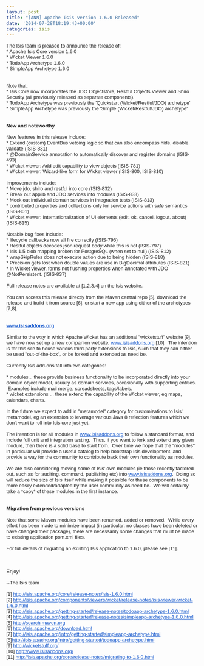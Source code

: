 ```yaml
---
layout: post
title: "[ANN] Apache Isis version 1.6.0 Released"
date: '2014-07-28T18:19:43+00:00'
categories: isis
---
```

<div style="color: #222222; font-family: arial; font-size: small;">The Isis team is pleased to announce the release of:</div> 
  <div style="color: #222222; font-family: arial; font-size: small;">* Apache Isis Core version 1.6.0<br /></div> 
  <div style="color: #222222; font-family: arial; font-size: small;">* Wicket Viewer 1.6.0</div> 
  <div style="color: #222222; font-family: arial; font-size: small;">* TodoApp Archetype 1.6.0</div> 
  <div style="color: #222222; font-family: arial; font-size: small;">* SimpleApp Archetype 1.6.0</div> 
  <div style="color: #222222; font-family: arial; font-size: small;"><br /></div> 
  <div style="color: #222222; font-family: arial; font-size: small;"><br /></div> 
  <div style="color: #222222; font-family: arial; font-size: small;">Note that:</div> 
  <div style="color: #222222; font-family: arial; font-size: small;">* Isis Core now incorporates the JDO Objectstore, Restful Objects Viewer and Shiro Security (all previously released as separate components).</div> 
  <div style="color: #222222; font-family: arial; font-size: small;">* TodoApp Archetype was previously the 'Quickstart (Wicket/Restful/JDO) archetype'</div> 
  <div style="color: #222222; font-family: arial; font-size: small;">* SimpleApp Archetype was previously the 'Simple (Wicket/Restful/JDO) archetype'</div> 
  <div style="color: #222222; font-family: arial; font-size: small;"><br /></div> 
  <div style="color: #222222; font-family: arial; font-size: small;"><br /></div> 
  <div style="color: #222222; font-family: arial; font-size: small;"><b>New and noteworthy</b></div> 
  <div style="color: #222222; font-family: arial; font-size: small;"><b><br /></b></div> 
  <div style="color: #222222; font-family: arial; font-size: small;">New features in this release include:</div> 
  <div style="color: #222222; font-family: arial; font-size: small;">* Extend (custom) EventBus vetoing logic so that can also encompass hide, disable, validate (ISIS-831)&nbsp;<br /></div> 
  <div style="color: #222222; font-family: arial; font-size: small;"> 
    <div>* @DomainService annotation to automatically discover and register domains (ISIS-493)</div> 
    <div>* Wicket viewer: Add edit capability to view objects (ISIS-781)</div> 
    <div>* Wicket viewer: Wizard-like form for Wicket viewer (ISIS-800, ISIS-810)</div> 
    <div><br /></div> 
    <div>Improvements include:</div> 
    <div>* Move jdo, shiro and restful into core (ISIS-832)</div> 
    <div>* Break out applib and JDO services into modules (ISIS-833)</div> 
    <div>* Mock out individual domain services in integration tests (ISIS-813)</div> 
    <div>* contributed properties and collections only for service actions with safe semantics (ISIS-801)</div> 
    <div>* Wicket viewer: Internationalization of UI elements (edit, ok, cancel, logout, about) (ISIS-815)</div> 
    <div><br /></div> 
    <div>Notable bug fixes include:</div> 
    <div>* lifecycle callbacks now all fire correctly (ISIS-796)</div> 
    <div>* Restful objects decodes json request body while this is not (ISIS-797)</div> 
    <div>* Isis 1.5 blob mapping broken for PostgreSQL (when set to null) (ISIS-812)</div> 
    <div>* wrapSkipRules does not execute action due to being hidden (ISIS-818)</div> 
    <div>* Precision gets lost when double values are use in BigDecimal attributes (ISIS-821)</div> 
    <div>* In Wicket viewer, forms not flushing properties when annotated with JDO @NotPersistent. (ISIS-837)</div> 
    <div><br /></div> 
    <div> 
      <div>Full release notes are available at [1,2,3,4] on the Isis website.</div> 
      <div><br /></div> 
      <div>You can access this release directly from the Maven central repo [5], download the release and build it from source [6], or start a new app using either of the archetypes [7,8].</div> 
    </div> 
    <div><br /></div> 
    <div><br /></div> 
    <div><b><a href="http://www.isisaddons.org/" target="_blank" style="color: #1155cc;">www.isisaddons.org</a></b></div> 
    <div><br /></div> 
    <div>Similar to the way in which Apache Wicket has an additional &quot;wicketstuff&quot; website [9], we have now set up a new companion website,&nbsp;<a href="http://www.isisaddons.org/" target="_blank" style="color: #1155cc;">www.isisaddons.org</a>&nbsp;[<wbr />10]. &nbsp;The intention is for this site to house various third-party extensions to Isis, such that they can either be used &quot;out-of-the-box&quot;, or be forked and extended as need be.</div> 
    <div><br /></div> 
    <div>Currently Isis add-ons fall into two categories:<br /></div> 
  </div> 
  <div style="color: #222222; font-family: arial; font-size: small;"><br /></div> 
  <div style="color: #222222; font-family: arial; font-size: small;">* modules... these provide business functionality to be incorporated directly into your domain object model, usually as domain services, occasionally with supporting entities. &nbsp;Examples include mail merge, spreadsheets, tags/labels.</div> 
  <div style="color: #222222; font-family: arial; font-size: small;">* wicket extensions ... these extend the capability of the Wicket viewer, eg maps, calendars, charts.<br /></div> 
  <div style="color: #222222; font-family: arial; font-size: small;"><br /></div> 
  <div style="color: #222222; font-family: arial; font-size: small;">In the future we expect to add in &quot;metamodel&quot; category for customizations to Isis' metamodel, eg an extension to leverage various Java 8 reflection features which we don't want to roll into Isis core just yet.</div> 
  <div style="color: #222222; font-family: arial; font-size: small;"><br /></div> 
  <div style="color: #222222; font-family: arial; font-size: small;">The intention is for all modules in <a href="http://www.isisaddons.org/" target="_blank" style="color: #1155cc;">www.isisaddons.org</a> to follow a standard format, and include full unit and integration testing. &nbsp;Thus, if you want to fork and extend any given module, then there is a solid base to start from. &nbsp;Over time we hope that the &quot;modules&quot; in particular will provide a useful catalog to help bootstrap Isis development, and provide a way for the community to contribute back their own functionality as modules.</div> 
  <div style="color: #222222; font-family: arial; font-size: small;"><br /></div> 
  <div style="color: #222222; font-family: arial; font-size: small;">We are also considering moving some of Isis' own modules (ie those recently factored out, such as for auditing, command, publishing etc) into <a href="http://www.isisaddons.org/" target="_blank" style="color: #1155cc;">www.isisaddons.org</a>. &nbsp;Doing so will reduce the size of Isis itself while making it possible for these components to be more easily extended/adapted by the user community as need be. &nbsp;We will certainly take a *copy* of these modules in the first instance.</div> 
  <div style="color: #222222; font-family: arial; font-size: small;"><br /></div> 
  <div style="color: #222222; font-family: arial; font-size: small;"><br /></div> 
  <div style="color: #222222; font-family: arial; font-size: small;"><b>Migration from previous versions</b></div> 
  <div style="color: #222222; font-family: arial; font-size: small;"><br /></div> 
  <div style="color: #222222; font-family: arial; font-size: small;">Note that some Maven modules have been renamed, added or removed. &nbsp;While every effort has been made to minimize impact (in particular: no classes have been deleted or have changed their package), there are necessarily some changes that must be made to existing application pom.xml files.</div> 
  <div style="color: #222222; font-family: arial; font-size: small;"><br /></div> 
  <div style="color: #222222; font-family: arial; font-size: small;">For full details of migrating an existing Isis application to 1.6.0, please see [11].</div> 
  <div style="color: #222222; font-family: arial; font-size: small;"><br /></div> 
  <div style="color: #222222; font-family: arial; font-size: small;"><br /></div> 
  <div style="color: #222222; font-family: arial; font-size: small;"><br /></div> 
  <div style="color: #222222; font-family: arial; font-size: small;">Enjoy!</div> 
  <div style="color: #222222; font-family: arial; font-size: small;"><br /></div> 
  <div style="color: #222222; font-family: arial; font-size: small;">--The Isis team</div> 
  <div style="color: #222222; font-family: arial; font-size: small;"><br /></div> 
  <div style="color: #222222; font-family: arial; font-size: small;">[1] <a href="http://isis.apache.org/core/release-notes/isis-1.6.0.html" target="_blank" style="color: #1155cc;">http://isis.apache.org/core/<wbr />release-notes/isis-1.6.0.html</a></div> 
  <div style="color: #222222; font-family: arial; font-size: small;">[2] <a href="http://isis.apache.org/components/viewers/wicket/release-notes/isis-viewer-wicket-1.6.0.html" target="_blank" style="color: #1155cc;">http://isis.apache.org/<wbr />components/viewers/wicket/<wbr />release-notes/isis-viewer-<wbr />wicket-1.6.0.html</a></div> 
  <div style="color: #222222; font-family: arial; font-size: small;">[3] <a href="http://isis.apache.org/getting-started/release-notes/todoapp-archetype-1.6.0.html" target="_blank" style="color: #1155cc;">http://isis.apache.org/<wbr />getting-started/release-notes/<wbr />todoapp-archetype-1.6.0.html</a></div> 
  <div style="color: #222222; font-family: arial; font-size: small;">[4] <a href="http://isis.apache.org/getting-started/release-notes/simpleapp-archetype-1.6.0.html" target="_blank" style="color: #1155cc;">http://isis.apache.org/<wbr />getting-started/release-notes/<wbr />simpleapp-archetype-1.6.0.html</a></div> 
  <div style="color: #222222; font-family: arial; font-size: small;">[5] <a href="http://search.maven.org/" target="_blank" style="color: #1155cc;">http://search.maven.org</a></div> 
  <div style="color: #222222; font-family: arial; font-size: small;">[6] <a href="http://isis.apache.org/download.html" target="_blank" style="color: #1155cc;">http://isis.apache.org/<wbr />download.html</a></div> 
  <div style="color: #222222; font-family: arial; font-size: small;">[7]&nbsp;<a href="http://isis.apache.org/intro/getting-started/simpleapp-archetype.html" target="_blank" style="color: #1155cc;">http://isis.apache.org/<wbr />intro/getting-started/<wbr />simpleapp-archetype.html</a></div> 
  <div style="color: #222222; font-family: arial; font-size: small;">[8]<a href="http://isis.apache.org/intro/getting-started/todoapp-archetype.html" target="_blank" style="color: #1155cc;">http://isis.apache.org/<wbr />intro/getting-started/todoapp-<wbr />archetype.html</a></div> 
  <div style="color: #222222; font-family: arial; font-size: small;">[9]&nbsp;<a href="http://wicketstuff.org/" target="_blank" style="color: #1155cc;">http://wicketstuff.org/</a><br /></div> 
  <div style="color: #222222; font-family: arial; font-size: small;">[10] <a href="http://www.isisaddons.org/" target="_blank" style="color: #1155cc;">http://www.isisaddons.org/</a></div> 
  <div style="color: #222222; font-family: arial; font-size: small;">[11]&nbsp;<a href="http://isis.apache.org/core/release-notes/migrating-to-1.6.0.html" target="_blank" style="color: #1155cc;">http://isis.apache.org/<wbr />core/release-notes/migrating-<wbr />to-1.6.0.html</a></div>
